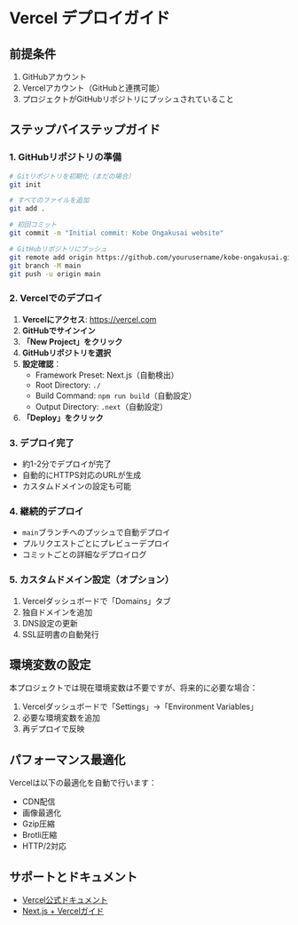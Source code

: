 # Vercel デプロイガイド

## 前提条件

1. GitHubアカウント
2. Vercelアカウント（GitHubと連携可能）
3. プロジェクトがGitHubリポジトリにプッシュされていること

## ステップバイステップガイド

### 1. GitHubリポジトリの準備

```bash
# Gitリポジトリを初期化（まだの場合）
git init

# すべてのファイルを追加
git add .

# 初回コミット
git commit -m "Initial commit: Kobe Ongakusai website"

# GitHubリポジトリにプッシュ
git remote add origin https://github.com/yourusername/kobe-ongakusai.git
git branch -M main
git push -u origin main
```

### 2. Vercelでのデプロイ

1. **Vercelにアクセス**: <https://vercel.com>
2. **GitHubでサインイン**
3. **「New Project」をクリック**
4. **GitHubリポジトリを選択**
5. **設定確認**：
   - Framework Preset: Next.js（自動検出）
   - Root Directory: `./`
   - Build Command: `npm run build`（自動設定）
   - Output Directory: `.next`（自動設定）
6. **「Deploy」をクリック**

### 3. デプロイ完了

- 約1-2分でデプロイが完了
- 自動的にHTTPS対応のURLが生成
- カスタムドメインの設定も可能

### 4. 継続的デプロイ

- `main`ブランチへのプッシュで自動デプロイ
- プルリクエストごとにプレビューデプロイ
- コミットごとの詳細なデプロイログ

### 5. カスタムドメイン設定（オプション）

1. Vercelダッシュボードで「Domains」タブ
2. 独自ドメインを追加
3. DNS設定の更新
4. SSL証明書の自動発行

## 環境変数の設定

本プロジェクトでは現在環境変数は不要ですが、将来的に必要な場合：

1. Vercelダッシュボードで「Settings」→「Environment Variables」
2. 必要な環境変数を追加
3. 再デプロイで反映

## パフォーマンス最適化

Vercelは以下の最適化を自動で行います：

- CDN配信
- 画像最適化
- Gzip圧縮
- Brotli圧縮
- HTTP/2対応

## サポートとドキュメント

- [Vercel公式ドキュメント](https://vercel.com/docs)
- [Next.js + Vercelガイド](https://nextjs.org/docs/deployment)
